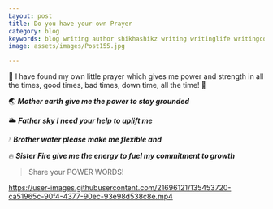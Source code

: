 ```yaml
---
Layout: post
title: Do you have your own Prayer
category: blog
keywords: blog writing author shikhashikz writing writinglife writingcommunity dailyblogpost dailyblogpostchallenge 
image: assets/images/Post155.jpg

---
```

📿 I have found my own little prayer which gives me power and strength in all the times, good times, bad times, down time, all the time! 🙏

🌏 ***Mother earth give me the power to stay grounded***

🌥️ ***Father sky I need your help to uplift me***

💧 ***Brother water please make me flexible and*** 
 
🔥 ***Sister Fire give me the energy to fuel my commitment to growth***

>Share your POWER WORDS!
>


https://user-images.githubusercontent.com/21696121/135453720-ca51965c-90f4-4377-90ec-93e98d538c8e.mp4

